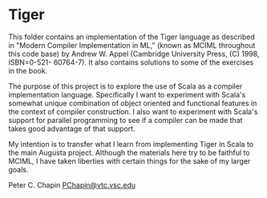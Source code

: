 
Tiger
=====

This folder contains an implementation of the Tiger language as described in "Modern Compiler
Implementation in ML," (known as MCIML throughout this code base) by Andrew W. Appel (Cambridge
University Press, (C) 1998, ISBN=0-521- 60764-7). It also contains solutions to some of the
exercises in the book.

The purpose of this project is to explore the use of Scala as a compiler implementation
language. Specifically I want to experiment with Scala's somewhat unique combination of object
oriented and functional features in the context of compiler construction. I also want to
experiment with Scala's support for parallel programming to see if a compiler can be made that
takes good advantage of that support.

My intention is to transfer what I learn from implementing Tiger in Scala to the main Augusta
project. Although the materials here try to be faithful to MCIML, I have taken liberties with
certain things for the sake of my larger goals.

Peter C. Chapin <PChapin@vtc.vsc.edu>
